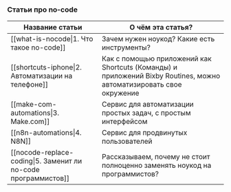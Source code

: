 ### Статьи про no-code

| Название статьи                                                | О чём эта статья?                                                                                                   |
| -------------------------------------------------------------- | ------------------------------------------------------------------------------------------------------------------- |
| [[what-is-nocode\|1. Что такое no-code]]                       | Зачем нужен ноукод? Какие есть инструменты?                                                                         |
| [[shortcuts-iphone\|2. Автоматизации на телефоне]]             | Как с помощью приложений как Shortcuts (Команды) и приложений Bixby Routines, можно автоматизировать свое окружение |
| [[make-com-automations\|3. Make.com]]                          | Сервис для автоматизации простых задач, с простым интерфейсом                                                       |
| [[n8n-automations\|4. N8N]]                                    | Сервис для продвинутых пользователей                                                                                |
| [[nocode-replace-coding\|5. Заменит ли no-code программистов]] | Рассказываем, почему не стоит полноценно заменять ноукод на программистов?                                          |
